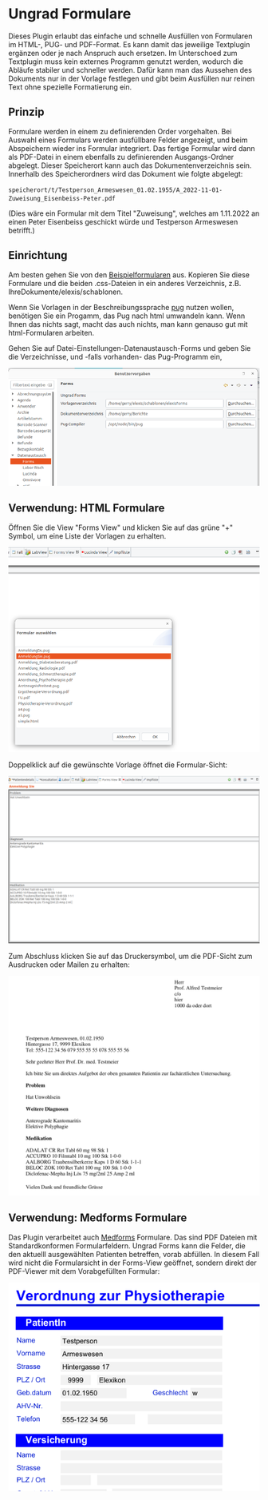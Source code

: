# Ungrad Formulare

Dieses Plugin erlaubt das einfache und schnelle Ausfüllen von Formularen im HTML-, PUG- und PDF-Format. Es kann damit das jeweilige Textplugin ergänzen oder je nach Anspruch auch ersetzen. Im Unterschoed zum Textplugin muss kein externes Programm genutzt werden, wodurch die Abläufe stabiler und schneller werden. Dafür kann man das Aussehen des Dokuments nur in der Vorlage festlegen und gibt beim Ausfüllen nur reinen Text ohne spezielle Formatierung ein.

## Prinzip

Formulare werden in einem zu definierenden Order vorgehalten. Bei Auswahl eines Formulars werden ausfüllbare Felder angezeigt, und beim Abspeichern wieder ins Formular integriert. Das fertige Formular wird dann als PDF-Datei in einem ebenfalls zu definierenden Ausgangs-Ordner abgelegt. Dieser Speicherort kann auch das Dokumentenverzeichnis sein. Innerhalb des Speicherordners wird das Dokument wie folgte abgelegt:

`speicherort/t/Testperson_Armeswesen_01.02.1955/A_2022-11-01-Zuweisung_Eisenbeiss-Peter.pdf`

(Dies wäre ein Formular mit dem Titel "Zuweisung", welches am 1.11.2022 an einen Peter Eisenbeiss geschickt würde und Testperson Armeswesen betrifft.)

## Einrichtung

Am besten gehen Sie von den [Beispielformularen](https://github.com/rgwch/elexis-ungrad/tree/master/ch.elexis.ungrad.forms/rsc) aus. Kopieren Sie diese Formulare und die beiden .css-Dateien in ein anderes Verzeichnis, z.B. IhreDokumente/elexis/schablonen.

Wenn Sie Vorlagen in der Beschreibungssprache [pug](https://pugjs.org/api/getting-started.html) nutzen wollen, benötigen Sie ein Progamm, das Pug nach html umwandeln kann. Wenn Ihnen das nichts sagt, macht das auch nichts, man kann genauso gut mit html-Formularen arbeiten. 

Gehen Sie auf Datei-Einstellungen-Datenaustausch-Forms und geben Sie die Verzeichnisse, und -falls vorhanden- das Pug-Programm ein,

![Settings](settings.png)

## Verwendung: HTML Formulare

Öffnen Sie die View "Forms View" und klicken Sie auf das grüne "+" Symbol, um eine Liste der Vorlagen zu erhalten.

![Auswahl](choose.png)

Doppelklick auf die gewünschte Vorlage öffnet die Formular-Sicht:

![Formular](formview.png)

Zum Abschluss klicken Sie auf das Druckersymbol, um die PDF-Sicht zum Ausdrucken oder Mailen zu erhalten:

![PDF-Version](pdf.png)

## Verwendung: Medforms Formulare

Das Plugin verarbeitet auch [Medforms](https://www.medforms.ch/) Formulare. Das sind PDF Dateien mit Standardkonformen Formularfeldern. Ungrad Forms kann die Felder, die den aktuelll ausgewählten Patienten betreffen, vorab abfüllen. In diesem Fall wird nicht die Formularsicht in der Forms-View geöffnet, sondern direkt der PDF-Viewer mit dem Vorabgefüllten Formular:

![Medforms](physio.png)
